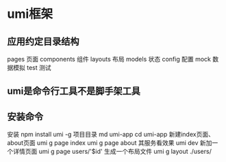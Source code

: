 # umi框架

## 应用约定目录结构
pages 页面
components 组件
layouts 布局
models 状态
config 配置
mock 数据模拟
test 测试

## umi是命令行工具不是脚手架工具
## 安装命令
安装 npm install umi -g
项目目录
md umi-app
cd umi-app
新建index页面、about页面
umi g page index
umi g page about
其服务看效果
umi dev
新加一个详情页面
umi g page users/'$id'
生成一个布局文件
umi g layout ./users/